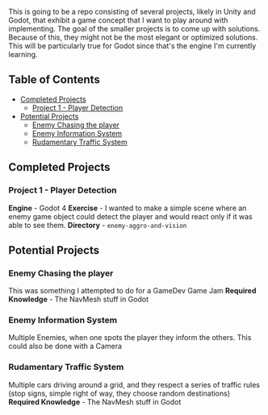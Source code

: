 
This is going to be a repo consisting of several projects, likely in Unity and Godot, that exhibit a game concept that I want to play around with implementing. The goal of the smaller projects is to come up with solutions. Because of this, they might not be the most elegant or optimized solutions. This will be particularly true for Godot since that's the engine I'm currently learning.

<!-- omit in toc -->
## Table of Contents
- [Completed Projects](#completed-projects)
  - [Project 1 - Player Detection](#project-1---player-detection)
- [Potential Projects](#potential-projects)
  - [Enemy Chasing the player](#enemy-chasing-the-player)
  - [Enemy Information System](#enemy-information-system)
  - [Rudamentary Traffic System](#rudamentary-traffic-system)

## Completed Projects
### Project 1 - Player Detection
**Engine** - Godot 4
**Exercise** - I wanted to make a simple scene where an enemy game object could detect the player and would react only if it was able to see them.
**Directory** - `enemy-aggro-and-vision`

## Potential Projects
### Enemy Chasing the player
This was something I attempted to do for a GameDev Game Jam
**Required Knowledge** - The NavMesh stuff in Godot

### Enemy Information System
Multiple Enemies, when one spots the player they inform the others. This could also be done with a Camera

### Rudamentary Traffic System
Multiple cars driving around a grid, and they respect a series of traffic rules (stop signs, simple right of way, they choose random destinations)
**Required Knowledge** - The NavMesh stuff in Godot